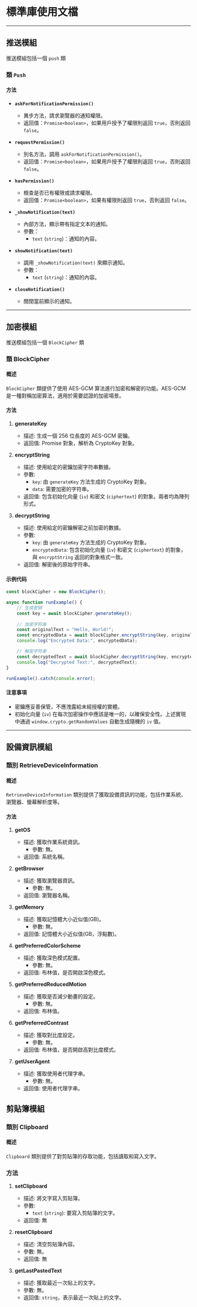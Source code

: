 # 標準庫使用文檔

---

## 推送模組

推送模組包括一個 `push` 類

### 類 `Push`
#### 方法
- **`askForNotificationPermission()`**
  - 異步方法，請求瀏覽器的通知權限。
  - 返回值：`Promise<boolean>`，如果用戶授予了權限則返回 `true`，否則返回 `false`。
  
- **`requestPermission()`**
  - 別名方法，調用 `askForNotificationPermission()`。
  - 返回值：`Promise<boolean>`，如果用戶授予了權限則返回 `true`，否則返回 `false`。
  
- **`hasPermission()`**
  - 檢查是否已有權限或請求權限。
  - 返回值：`Promise<boolean>`，如果有權限則返回 `true`，否則返回 `false`。
  
- **`_showNotification(text)`**
  - 內部方法，顯示帶有指定文本的通知。
  - 參數：
    - `text` (`string`)：通知的內容。
  
- **`showNotification(text)`**
  - 調用 `_showNotification(text)` 來顯示通知。
  - 參數：
    - `text` (`string`)：通知的內容。
  
- **`closeNotification()`**
  - 關閉當前顯示的通知。

---

## 加密模組

推送模組包括一個 `BlockCipher` 類

### 類 BlockCipher

#### 概述
`BlockCipher` 類提供了使用 AES-GCM 算法進行加密和解密的功能。AES-GCM 是一種對稱加密算法，適用於需要認證的加密場景。

#### 方法

1. **generateKey**
   - 描述: 生成一個 256 位長度的 AES-GCM 密鑰。
   - 返回值: Promise 對象，解析為 CryptoKey 對象。

2. **encryptString**
   - 描述: 使用給定的密鑰加密字符串數據。
   - 參數:
     - `key`: 由 `generateKey` 方法生成的 CryptoKey 對象。
     - `data`: 需要加密的字符串。
   - 返回值: 包含初始化向量 (`iv`) 和密文 (`ciphertext`) 的對象。兩者均為陣列形式。

3. **decryptString**
   - 描述: 使用給定的密鑰解密之前加密的數據。
   - 參數:
     - `key`: 由 `generateKey` 方法生成的 CryptoKey 對象。
     - `encryptedData`: 包含初始化向量 (`iv`) 和密文 (`ciphertext`) 的對象，與 `encryptString` 返回的對象格式一致。
   - 返回值: 解密後的原始字符串。

#### 示例代码

```javascript
const blockCipher = new BlockCipher();

async function runExample() {
    // 生成密钥
    const key = await blockCipher.generateKey();
    
    // 加密字符串
    const originalText = "Hello, World!";
    const encryptedData = await blockCipher.encryptString(key, originalText);
    console.log("Encrypted Data:", encryptedData);

    // 解密字符串
    const decryptedText = await blockCipher.decryptString(key, encryptedData);
    console.log("Decrypted Text:", decryptedText);
}

runExample().catch(console.error);
```

#### 注意事項
- 密鑰應妥善保管，不應洩露給未經授權的實體。
- 初始化向量 (`iv`) 在每次加密操作中應該是唯一的，以確保安全性。上述實現中通過 `window.crypto.getRandomValues` 自動生成隨機的 `iv` 值。

---

## 設備資訊模組

### 類別 RetrieveDeviceInformation

#### 概述

`RetrieveDeviceInformation` 類別提供了獲取設備資訊的功能，包括作業系統、瀏覽器、螢幕解析度等。

#### 方法

1. **getOS**
   - 描述: 獲取作業系統資訊。
     - 參數: 無。
   - 返回值: 系統名稱。

2. **getBrowser**
   - 描述: 獲取瀏覽器資訊。
     - 參數: 無。
   - 返回值: 瀏覽器名稱。

3. **getMemory**
   - 描述: 獲取記憶體大小近似值(GB)。
     - 參數: 無。
   - 返回值: 記憶體大小近似值(GB，浮點數)。

4. **getPreferredColorScheme**
   - 描述: 獲取深色模式配置。
     - 參數: 無。
   - 返回值: 布林值，是否開啟深色模式。

5. **getPreferredReducedMotion**
   - 描述: 獲取是否減少動畫的設定。
     - 參數: 無。
   - 返回值: 布林值。

6. **getPreferredContrast**
   - 描述: 獲取對比度設定。
     - 參數: 無。
   - 返回值: 布林值，是否開啟高對比度模式。

7. **getUserAgent**
   - 描述: 獲取使用者代理字串。
     - 參數: 無。
   - 返回值: 使用者代理字串。

## 剪貼簿模組

### 類別 Clipboard

#### 概述

`Clipboard` 類別提供了對剪貼簿的存取功能，包括讀取和寫入文字。

### 方法

1. **setClipboard**
    - 描述: 將文字寫入剪貼簿。
    - 參數:
      - `text` (`string`): 要寫入剪貼簿的文字。
    - 返回值: 無

2. **resetClipboard**
    - 描述: 清空剪貼簿內容。
    - 參數: 無。
    - 返回值: 無

3. **getLastPastedText**
    - 描述: 獲取最近一次貼上的文字。
    - 參數: 無。
    - 返回值: `string`，表示最近一次貼上的文字。
